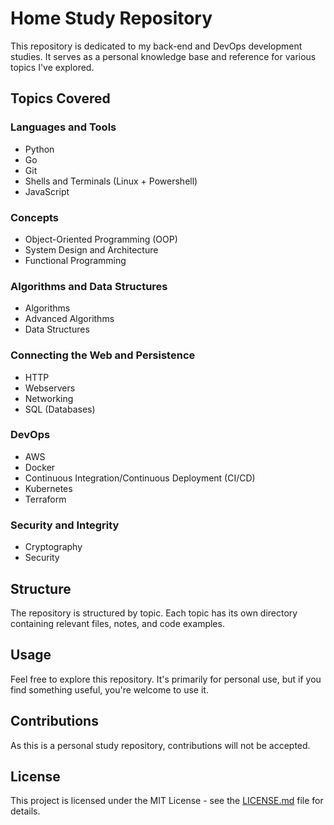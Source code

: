 # Home Study Repository

This repository is dedicated to my back-end and DevOps development studies.
It serves as a personal knowledge base and reference for various topics I've explored.

## Topics Covered

### Languages and Tools

- Python
- Go
- Git
- Shells and Terminals (Linux + Powershell)
- JavaScript

### Concepts

- Object-Oriented Programming (OOP)
- System Design and Architecture
- Functional Programming

### Algorithms and Data Structures

- Algorithms
- Advanced Algorithms
- Data Structures

### Connecting the Web and Persistence

- HTTP
- Webservers
- Networking
- SQL (Databases)

### DevOps

- AWS
- Docker
- Continuous Integration/Continuous Deployment (CI/CD)
- Kubernetes
- Terraform

### Security and Integrity

- Cryptography
- Security

## Structure

The repository is structured by topic. Each topic has its own directory containing relevant files, notes, and code examples.

## Usage

Feel free to explore this repository. It's primarily for personal use, but if you find something useful, you're welcome to use it.

## Contributions

As this is a personal study repository, contributions will not be accepted.

## License

This project is licensed under the MIT License - see the [LICENSE.md](LICENSE.md) file for details.
